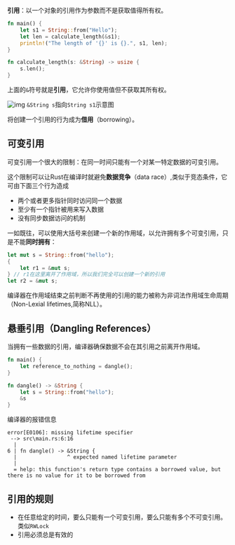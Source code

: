 **引用**：以一个对象的引用作为参数而不是获取值得所有权。
```rust
fn main() {
    let s1 = String::from("Hello");
    let len = calculate_length(&s1);
    println!("The length of '{}' is {}.", s1, len);
}

fn calculate_length(s: &String) -> usize {
    s.len();
}
```
上面的`&`符号就是**引用**，它允许你使用值但不获取其所有权。

![img](https://kaisery.github.io/trpl-zh-cn/img/trpl04-05.svg)
`&String s`指向`String s1`示意图

将创建一个引用的行为成为**借用**（borrowing）。
## 可变引用
可变引用一个很大的限制：在同一时间只能有一个对某一特定数据的可变引用。

这个限制可以让Rust在编译时就避免**数据竞争**（data race）,类似于竞态条件，它可由下面三个行为造成

- 两个或者更多指针同时访问同一个数据
- 至少有一个指针被用来写入数据
- 没有同步数据访问的机制

一如既往，可以使用大括号来创建一个新的作用域，以允许拥有多个可变引用，只是不能**同时拥有**：
```rust
let mut s = String::from("hello");
{
    let r1 = &mut s;
} // r1在这里离开了作用域，所以我们完全可以创建一个新的引用
let r2 = &mut s;
```

编译器在作用域结束之前判断不再使用的引用的能力被称为非词法作用域生命周期（Non-Lexial lifetimes,简称NLL）。
## 悬垂引用（Dangling References）
当拥有一些数据的引用，编译器确保数据不会在其引用之前离开作用域。
```rust
fn main() {
    let reference_to_nothing = dangle();
}

fn dangle() -> &String {
    let s = String::from("hello");
    &s
}
```
编译器的报错信息
```
error[E0106]: missing lifetime specifier
 --> src\main.rs:6:16
  |
6 | fn dangle() -> &String {
  |                ^ expected named lifetime parameter
  |
  = help: this function's return type contains a borrowed value, but there is no value for it to be borrowed from
```
## 引用的规则

- 在任意给定的时间，要么只能有一个可变引用，要么只能有多个不可变引用。类似`RWLock`
- 引用必须总是有效的